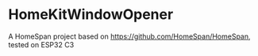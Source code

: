 # HomeKitWindowOpener
A HomeSpan project based on https://github.com/HomeSpan/HomeSpan, tested on ESP32 C3
